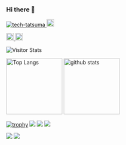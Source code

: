 ### Hi there 👋

<p align="left">
  <a href="https://github.com/tech-tatsuma/tech-tatsuma/">
    <img src="https://komarev.com/ghpvc/?username=tech-tatsuma" alt="tech-tatsuma" />
  </a>
  <a href="https://github.com/tech-tatsuma">
    <img height="20" src="https://img.shields.io/github/followers/tech-tatsuma?label=follow&logo=github&style=flat" />
  </a>
</p>
<p align="left"> 
  <a href="https://gitstar-ranking.com/tech-tatsuma">
    <img height="20" src="https://img.shields.io/endpoint?label=star ranking&url=https%3A%2F%2Fgitstar-ranking.com%2Fusers%2Fyutkat%2Fshields" />
  </a>
  <a href="https://user-badge.committers.top/japan/tech-tatsuma">
    <img height="20" src="https://user-badge.committers.top/japan/tech-tatsuma.svg" />
  </a>
</p>
<div align="left">
  <img alt="Visitor Stats" src="https://widgetbite.com/stats/tech-tatsuma"/>  
</div>

<p align="left"> 
  <img alt="Top Langs" height="150px" src="https://github-readme-stats.vercel.app/api/top-langs/?username=tech-tatsuma&layout=compact&count_private=true&show_icons=true&show_icons=true&theme=onedark" />
  <img alt="github stats" height="150px" src="https://github-readme-stats.vercel.app/api?username=tech-tatsuma&count_private=true&show_icons=true&show_icons=true&theme=onedark" />
</p>

[![trophy](https://github-profile-trophy.vercel.app/?username=tech-tatsuma&theme=gruvbox)](https://github.com/ryo-ma/github-profile-trophy)
[![](https://raw.githubusercontent.com/tech-tatsuma/tech-tatsuma/master/profile-summary-card-output/dracula/0-profile-details.svg)](https://github.com/vn7n24fzkq/github-profile-summary-cards)
[![](https://raw.githubusercontent.com/tech-tatsuma/tech-tatsuma/master/profile-summary-card-output/dracula/1-repos-per-language.svg)](https://github.com/vn7n24fzkq/github-profile-summary-cards)
[![](https://raw.githubusercontent.com/tech-tatsuma/tech-tatsuma/master/profile-summary-card-output/dracula/2-most-commit-language.svg)](https://github.com/vn7n24fzkq/github-profile-summary-cards)

[![](https://activity-graph.herokuapp.com/graph?username=tech-tatsuma&theme=github)](https://activity-graph.herokuapp.com/graph?username=tech-tatsuma&theme=github)
[![](https://github-readme-streak-stats.herokuapp.com/?user=tech-tatsuma&theme=dark)](https://github-readme-streak-stats.herokuapp.com/?user=tech-tatsuma&theme=dark)
